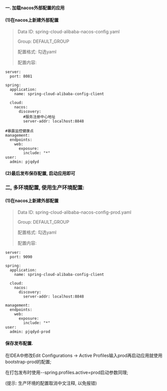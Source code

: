 #### 一. 加载nacos外部配置的应用

#### (1)在nacos上新建外部配置

> Data ID: spring-cloud-alibaba-nacos-config.yaml
>
> Group: DEFAULT_GROUP
>
> 配置格式: 勾选yaml
>
>配置内容:
>
```
server:
  port: 8081

spring:
  application:
    name: spring-cloud-alibaba-config-client

  cloud:
    nacos:
      discovery:
        #服务注册中心地址
        server-addr: localhost:8848

#暴露监控健康点
management:
  endpoints:
    web:
      exposure:
        include: "*"
user:
  admin: pjqdyd
```

#### (2)最后发布保存配置, 启动应用即可


### 二, 多环境配置, 使用生产环境配置:

#### (1)在nacos上新建外部配置

> Data ID: spring-cloud-alibaba-nacos-config-prod.yaml
>
> Group: DEFAULT_GROUP
>
> 配置格式: 勾选yaml
>
>配置内容:
>
```
server:
  port: 9090

spring:
  application:
    name: spring-cloud-alibaba-config-client

  cloud:
    nacos:
      discovery:
        server-addr: localhost:8848

management:
  endpoints:
    web:
      exposure:
        include: "*"
user:
  admin: pjqdyd-prod
```

#### 保存发布配置.
   在IDEA中修改Edit Configurations -> Active Profiles输入prod再启动应用就使用
   bootstrap-prod的配置;
   
   在打包发布时使用--spring.profiles.active=prod启动参数同理;
   
   (提示: 生产环境的配置取消中文注释, 以免报错)


